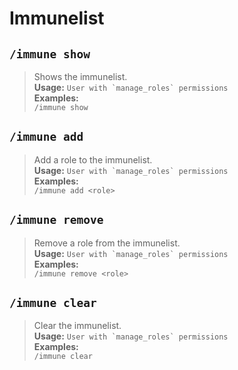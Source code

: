 # Immunelist

## `/immune show`

> Shows the immunelist.     
> **Usage:** ``User with `manage_roles` permissions``   
> **Examples:**     
> `/immune show`

## `/immune add`

> Add a role to the immunelist.    
> **Usage:** ``User with `manage_roles` permissions``   
> **Examples:**     
> `/immune add <role>`

## `/immune remove`

> Remove a role from the immunelist.    
> **Usage:** ``User with `manage_roles` permissions``   
> **Examples:**     
> `/immune remove <role>`

## `/immune clear`

> Clear the immunelist.    
> **Usage:** ``User with `manage_roles` permissions``   
> **Examples:**     
> `/immune clear`